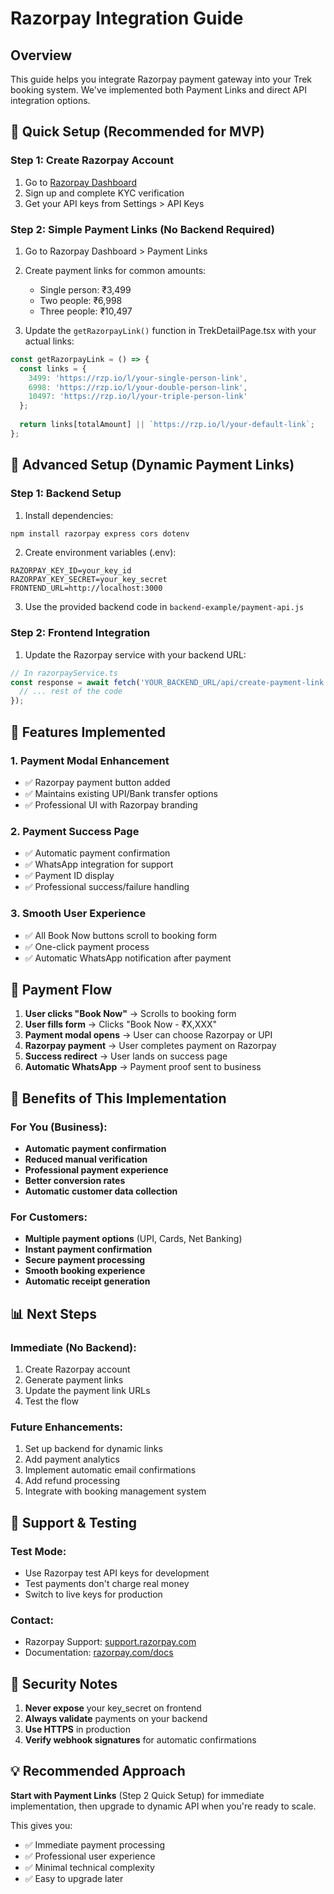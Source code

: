 # Razorpay Integration Guide

## Overview
This guide helps you integrate Razorpay payment gateway into your Trek booking system. We've implemented both Payment Links and direct API integration options.

## 🚀 Quick Setup (Recommended for MVP)

### Step 1: Create Razorpay Account
1. Go to [Razorpay Dashboard](https://dashboard.razorpay.com/)
2. Sign up and complete KYC verification
3. Get your API keys from Settings > API Keys

### Step 2: Simple Payment Links (No Backend Required)
1. Go to Razorpay Dashboard > Payment Links
2. Create payment links for common amounts:
   - Single person: ₹3,499
   - Two people: ₹6,998
   - Three people: ₹10,497

3. Update the `getRazorpayLink()` function in TrekDetailPage.tsx with your actual links:

```javascript
const getRazorpayLink = () => {
  const links = {
    3499: 'https://rzp.io/l/your-single-person-link',
    6998: 'https://rzp.io/l/your-double-person-link', 
    10497: 'https://rzp.io/l/your-triple-person-link'
  };
  
  return links[totalAmount] || `https://rzp.io/l/your-default-link`;
};
```

## 🔧 Advanced Setup (Dynamic Payment Links)

### Step 1: Backend Setup
1. Install dependencies:
```bash
npm install razorpay express cors dotenv
```

2. Create environment variables (.env):
```
RAZORPAY_KEY_ID=your_key_id
RAZORPAY_KEY_SECRET=your_key_secret
FRONTEND_URL=http://localhost:3000
```

3. Use the provided backend code in `backend-example/payment-api.js`

### Step 2: Frontend Integration
1. Update the Razorpay service with your backend URL:
```javascript
// In razorpayService.ts
const response = await fetch('YOUR_BACKEND_URL/api/create-payment-link', {
  // ... rest of the code
});
```

## 📱 Features Implemented

### 1. **Payment Modal Enhancement**
- ✅ Razorpay payment button added
- ✅ Maintains existing UPI/Bank transfer options
- ✅ Professional UI with Razorpay branding

### 2. **Payment Success Page**
- ✅ Automatic payment confirmation
- ✅ WhatsApp integration for support
- ✅ Payment ID display
- ✅ Professional success/failure handling

### 3. **Smooth User Experience**
- ✅ All Book Now buttons scroll to booking form
- ✅ One-click payment process
- ✅ Automatic WhatsApp notification after payment

## 🔄 Payment Flow

1. **User clicks "Book Now"** → Scrolls to booking form
2. **User fills form** → Clicks "Book Now - ₹X,XXX"
3. **Payment modal opens** → User can choose Razorpay or UPI
4. **Razorpay payment** → User completes payment on Razorpay
5. **Success redirect** → User lands on success page
6. **Automatic WhatsApp** → Payment proof sent to business

## 🎯 Benefits of This Implementation

### For You (Business):
- **Automatic payment confirmation**
- **Reduced manual verification**
- **Professional payment experience**
- **Better conversion rates**
- **Automatic customer data collection**

### For Customers:
- **Multiple payment options** (UPI, Cards, Net Banking)
- **Instant payment confirmation**
- **Secure payment processing**
- **Smooth booking experience**
- **Automatic receipt generation**

## 📊 Next Steps

### Immediate (No Backend):
1. Create Razorpay account
2. Generate payment links
3. Update the payment link URLs
4. Test the flow

### Future Enhancements:
1. Set up backend for dynamic links
2. Add payment analytics
3. Implement automatic email confirmations
4. Add refund processing
5. Integrate with booking management system

## 🛟 Support & Testing

### Test Mode:
- Use Razorpay test API keys for development
- Test payments don't charge real money
- Switch to live keys for production

### Contact:
- Razorpay Support: [support.razorpay.com](https://support.razorpay.com)
- Documentation: [razorpay.com/docs](https://razorpay.com/docs)

## 🔐 Security Notes

1. **Never expose** your key_secret on frontend
2. **Always validate** payments on your backend
3. **Use HTTPS** in production
4. **Verify webhook signatures** for automatic confirmations

## 💡 Recommended Approach

**Start with Payment Links** (Step 2 Quick Setup) for immediate implementation, then upgrade to dynamic API when you're ready to scale.

This gives you:
- ✅ Immediate payment processing
- ✅ Professional user experience  
- ✅ Minimal technical complexity
- ✅ Easy to upgrade later